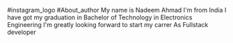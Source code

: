 #instagram_logo
#About_author
My name is Nadeem Ahmad
I'm from India
I have got my graduation in Bachelor of Technology in Electronics Engineering
I'm greatly looking forward to start my carrer As Fullstack developer
